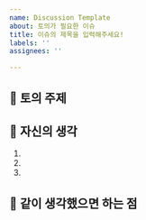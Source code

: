 ```yaml
---
name: Discussion Template
about: 토의가 필요한 이슈
title: 이슈의 제목을 입력해주세요!
labels: ''
assignees: ''

---
```


## 🤷 토의 주제

## 📄 자신의 생각
1.
2.
3.

## 👄 같이 생각했으면 하는 점
